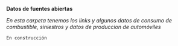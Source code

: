 __Datos de fuentes abiertas__

*En esta carpeta tenemos los links y algunos datos de consumo de combustible, siniestros y datos de produccion de automóviles*

`En construcción`
